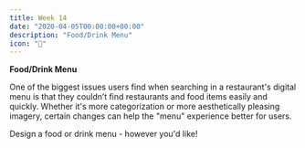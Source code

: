 ```yaml
---
title: Week 14
date: "2020-04-05T00:00:00+00:00"
description: "Food/Drink Menu"
icon: "🍕"
---
```


**Food/Drink Menu**

One of the biggest issues users find when searching in a restaurant's digital menu is that they couldn’t find restaurants and food items easily and quickly. Whether it's more categorization or more aesthetically pleasing imagery, certain changes can help the "menu" experience better for users.

Design a food or drink menu - however you'd like!